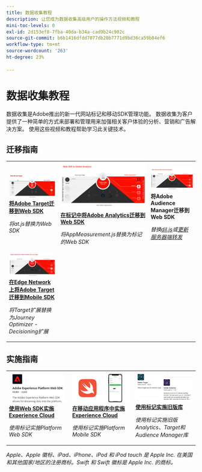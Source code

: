 ```yaml
---
title: 数据收集教程
description: 让您成为数据收集高级用户的操作方法视频和教程
mini-toc-levels: 0
exl-id: 2d153ef8-7fba-40da-b34a-cad9b24c902c
source-git-commit: b6b1416dfdd7077db20b7771d9bd36ca59b84ef6
workflow-type: tm+mt
source-wordcount: '263'
ht-degree: 23%

---
```


# 数据收集教程

数据收集是Adobe推出的新一代网站标记和移动SDK管理功能。 数据收集为客户提供了一种简单的方式来部署和管理用来加强相关客户体验的分析、营销和广告解决方案。 使用这些视频和教程帮助学习此关键技术。

<div id="recs-overview-body-1"></div>
<div id="recs-overview-body-2"></div>
<div id="recs-overview-body-3"></div>
<div id="recs-overview-body-4"></div>
<div id="recs-overview-body-5"></div>
<div id="recs-overview-body-6"></div>

<div id="staff-picks-section">

## 迁移指南

<table>
<tr>
  <td>
    <a href="https://experienceleague.adobe.com/en/docs/platform-learn/migrate-target-to-websdk/introduction" target="_blank">
      <img alt="将Target迁移到Web SDK" src="assets/thumb_targetWebSdk.jpg" />
    </a>
    <div>
      <a href="https://experienceleague.adobe.com/en/docs/platform-learn/migrate-target-to-websdk/introduction" target="_blank">
    <strong>将Adobe Target迁移到Web SDK</strong>
    </a>
    </div>
    <p>
    <em>将at.js替换为Web SDK</em>
    <p>
  </td>
  <td>
    <a href="https://experienceleague.adobe.com/zh-hans/docs/platform-learn/migrate-analytics-to-websdk/migration-to-websdk-overview" target="_blank">
      <img alt="利用 Web SDK 实施 Adobe Experience Cloud" src="assets/thumb_analyticsWebSdk.png" />
    </a>
    <div>
      <a href="https://experienceleague.adobe.com/zh-hans/docs/platform-learn/migrate-analytics-to-websdk/migration-to-websdk-overview" target="_blank">
    <strong>在标记中将Adobe Analytics迁移到Web SDK</strong>
    </a>
    </div>
    <p>
    <em>将AppMeasurement.js替换为标记的Web SDK</em>
    <p>
  </td>
  <td>
      <img alt="将Target迁移到Web SDK" src="assets/thumb_aamWebSdk.png" />
    </a>
    <div>
      <strong>将Adobe Audience Manager迁移到Web SDK</strong>
    </div>
    <p>
    <em>替换<a href="https://experienceleague.adobe.com/zh-hans/docs/audience-manager/user-guide/migrate-to-web-sdk/dil-extension-to-web-sdk" target="_blank">dil.js</a>或<a href="https://experienceleague.adobe.com/zh-hans/docs/audience-manager/user-guide/migrate-to-web-sdk/appmeasurement-to-web-sdk" target="_blank">更新服务器端转发</a></em>
    <p>
  </td>
</tr>
<tr>
  <td>
    <a href="https://experienceleague.adobe.com/en/docs/platform-learn/migrate-target-to-mobile-sdk-decisioning/overview" target="_blank">
      <img alt="在Edge Network上将Target迁移到Mobile SDK" src="assets/thumb_targetMobileSdk.jpg" />
    </a>
    <div>
      <a href="https://experienceleague.adobe.com/en/docs/platform-learn/migrate-target-to-mobile-sdk-decisioning/overview" target="_blank">
    <strong>在Edge Network上将Adobe Target迁移到Mobile SDK</strong>
    </a>
    </div>
    <p>
    <em>将Target扩展替换为Journey Optimizer - Decisioning扩展</em>
    <p>
  </td>
  <td>
  </td>
  <td>
  </td>
  </tr>
</table>

## 实施指南

<table>
<tr>
  <td>
    <a href="https://experienceleague.adobe.com/docs/platform-learn/implement-web-sdk/overview.html?lang=zh-Hans" target="_blank">
      <img alt="利用 Web SDK 实施 Adobe Experience Cloud" src="assets/thumb_websdk.png" />
    </a>
    <div>
      <a href="https://experienceleague.adobe.com/docs/platform-learn/implement-web-sdk/overview.html?lang=zh-Hans" target="_blank">
    <strong>使用Web SDK实施Experience Cloud</strong>
    </a>
    </div>
    <p>
    <em>使用标记实施Platform Web SDK</em>
    <p>
  </td>
  <td>
    <a href="https://experienceleague.adobe.com/docs/platform-learn/implement-mobile-sdk/overview.html" target="_blank">
      <img alt="在移动应用程序中实施" src="assets/thumb_swift.png" />
    </a>
    <div>
      <a href="https://experienceleague.adobe.com/docs/platform-learn/implement-mobile-sdk/overview.html" target="_blank">
    <strong>在移动应用程序中实施Experience Cloud</strong>
    </a>
    </div>
    <p>
    <em>使用标记实施Platform Mobile SDK</em>
    <p>
  </td>
  <td>
    <a href="https://experienceleague.adobe.com/docs/platform-learn/migrate-target-to-websdk/introduction.html" target="_blank">
      <img alt="将Target迁移到Web SDK" src="assets/thumb_legacy.png" />
    </a>
    <div>
      <a href="https://experienceleague.adobe.com/docs/platform-learn/migrate-target-to-websdk/introduction.html" target="_blank">
    <strong>使用标记实施旧版库</strong>
    </a>
    </div>
    <p>
    <em>使用标记实施旧版Analytics、Target和Audience Manager库</em>
    <p>
  </td>
</tr>
</table>

</div>

*Apple、Apple 徽标、iPad、iPhone、iPod 和 iPod touch 是 Apple Inc. 在美国和其他国家/地区的注册商标。Swift 和 Swift 徽标是 Apple Inc. 的商标。*
